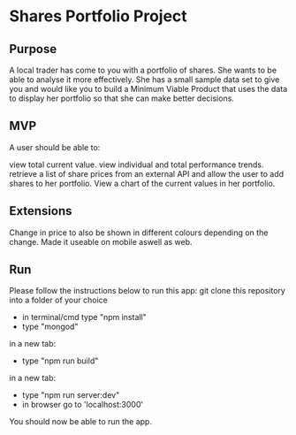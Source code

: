 # Shares Portfolio Project

## Purpose

A local trader has come to you with a portfolio of shares. She wants to be able to analyse it more effectively. She has a small sample data set to give you and would like you to build a Minimum Viable Product that uses the data to display her portfolio so that she can make better decisions.

     
## MVP
A user should be able to:

view total current value.
view individual and total performance trends.
retrieve a list of share prices from an external API and allow the user to add shares to her portfolio.
View a chart of the current values in her portfolio.

## Extensions
Change in price to also be shown in different colours depending on the change.
Made it useable on mobile aswell as web.

## Run
Please follow the instructions below to run this app:
git clone this repository into a folder of your choice

- in terminal/cmd type "npm install"
- type "mongod"

in a new tab:

- type "npm run build"

in a new tab:

- type "npm run server:dev"
- in browser go to 'localhost:3000'

You should now be able to run the app.
